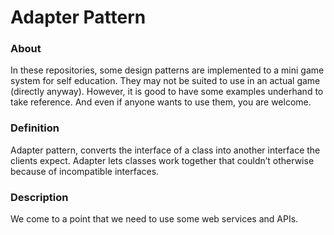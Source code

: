 # Adapter Pattern

### About
In these repositories, some design patterns are implemented to a mini game system for self education. They may not be suited to use in an actual game (directly anyway). However, it is good to have some examples underhand to take reference. And even if anyone wants to use them, you are welcome.

### Definition
Adapter pattern, converts the interface of a class into another interface the clients expect. Adapter lets classes work together that couldn’t otherwise because of incompatible interfaces.

### Description
We come to a point that we need to use some web services and APIs. 
